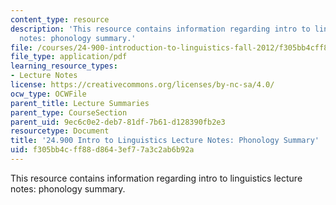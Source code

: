 ```yaml
---
content_type: resource
description: 'This resource contains information regarding intro to linguistics lecture
  notes: phonology summary.'
file: /courses/24-900-introduction-to-linguistics-fall-2012/f305bb4cff88d8643ef77a3c2ab6b92a_MIT24_900F12_Phonologysum.pdf
file_type: application/pdf
learning_resource_types:
- Lecture Notes
license: https://creativecommons.org/licenses/by-nc-sa/4.0/
ocw_type: OCWFile
parent_title: Lecture Summaries
parent_type: CourseSection
parent_uid: 9ec6c0e2-deb7-81df-7b61-d128390fb2e3
resourcetype: Document
title: '24.900 Intro to Linguistics Lecture Notes: Phonology Summary'
uid: f305bb4c-ff88-d864-3ef7-7a3c2ab6b92a
---
```

This resource contains information regarding intro to linguistics lecture notes: phonology summary.